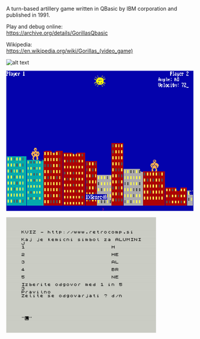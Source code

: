 A turn-based artillery game written in QBasic by IBM corporation and published in 1991.

Play and debug online:<br />
https://archive.org/details/GorillasQbasic<br />

Wikipedia:<br />
https://en.wikipedia.org/wiki/Gorillas_(video_game)

![alt text](https://github.com/RetrocompSi/MS-DOS/tree/main/Projects/Basic/GORILLA.BAS/Gorilla-bas-logo.png )

![alt text](https://github.com/RetrocompSi/MS-DOS/blob/master/Projects/Basic/Gorilla-bas-logo.png)

![alt text](https://github.com/RetrocompSi/ZX-Spectrum/blob/master/Projects/Basic/Kviz/kviz.png)
